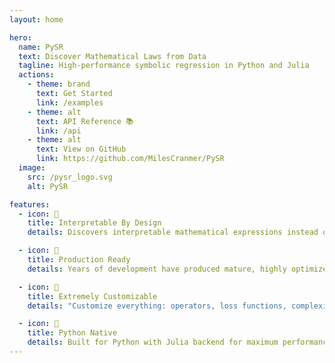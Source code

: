 ```yaml
---
layout: home

hero:
  name: PySR
  text: Discover Mathematical Laws from Data
  tagline: High-performance symbolic regression in Python and Julia
  actions:
    - theme: brand
      text: Get Started
      link: /examples
    - theme: alt
      text: API Reference 📚
      link: /api
    - theme: alt
      text: View on GitHub
      link: https://github.com/MilesCranmer/PySR
  image:
    src: /pysr_logo.svg
    alt: PySR

features:
  - icon: 🔬
    title: Interpretable By Design
    details: Discovers interpretable mathematical expressions instead of black-box models.

  - icon: 🚀
    title: Production Ready
    details: Years of development have produced mature, highly optimized parallel evolutionary algorithms.

  - icon: 🔧
    title: Extremely Customizable
    details: "Customize everything: operators, loss functions, complexity, input types, optimizer, and more."

  - icon: 🐍
    title: Python Native
    details: Built for Python with Julia backend for maximum performance and ease of use.
---
```


<!-- README_CONTENT_MARKER -->
